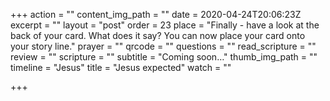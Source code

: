 +++
action = ""
content_img_path = ""
date = 2020-04-24T20:06:23Z
excerpt = ""
layout = "post"
order = 23
place = "Finally - have a look at the back of your card. What does it say? You can now place your card onto your story line."
prayer = ""
qrcode = ""
questions = ""
read_scripture = ""
review = ""
scripture = ""
subtitle = "Coming soon…"
thumb_img_path = ""
timeline = "Jesus"
title = "Jesus expected"
watch = ""

+++
